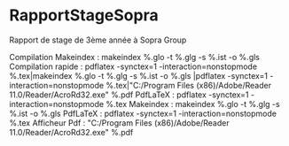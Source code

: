RapportStageSopra
=================

Rapport de stage de 3ème année à Sopra Group


Compilation
	Makeindex : makeindex %.glo -t %.glg -s %.ist -o %.gls
	Compilation rapide : pdflatex -synctex=1 -interaction=nonstopmode %.tex|makeindex %.glo -t %.glg -s %.ist -o %.gls |pdflatex -synctex=1 -interaction=nonstopmode %.tex|"C:/Program Files (x86)/Adobe/Reader 11.0/Reader/AcroRd32.exe" %.pdf
		PdfLaTeX : pdflatex -synctex=1 -interaction=nonstopmode %.tex
		Makeindex : makeindex %.glo -t %.glg -s %.ist -o %.gls 
		PdfLaTeX : pdflatex -synctex=1 -interaction=nonstopmode %.tex
		Afficheur Pdf : "C:/Program Files (x86)/Adobe/Reader 11.0/Reader/AcroRd32.exe" %.pdf
